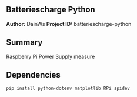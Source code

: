 ## Batteriescharge Python
**Author:** DainWs
**Project ID:** batteriescharge-python

## Summary
Raspberry Pi Power Supply measure

## Dependencies
```terminal
pip install python-dotenv matplotlib RPi spidev
```